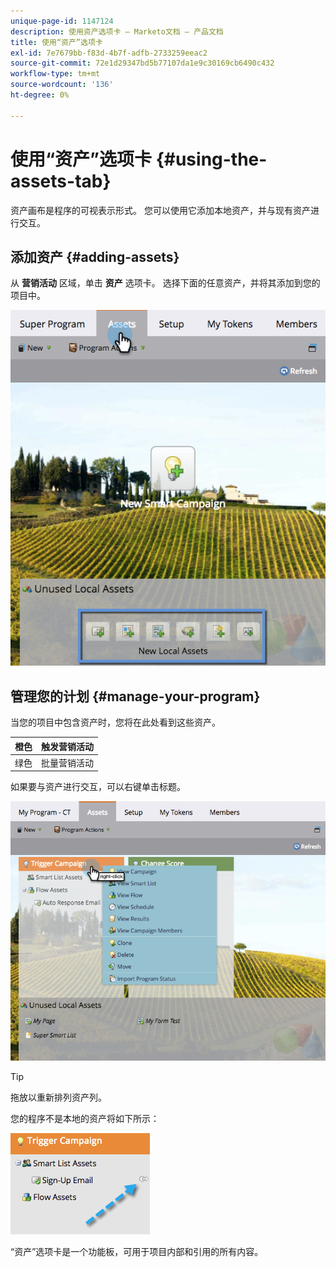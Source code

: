 ```yaml
---
unique-page-id: 1147124
description: 使用资产选项卡 — Marketo文档 — 产品文档
title: 使用“资产”选项卡
exl-id: 7e7679bb-f83d-4b7f-adfb-2733259eeac2
source-git-commit: 72e1d29347bd5b77107da1e9c30169cb6490c432
workflow-type: tm+mt
source-wordcount: '136'
ht-degree: 0%

---
```


# 使用“资产”选项卡 {#using-the-assets-tab}

资产画布是程序的可视表示形式。 您可以使用它添加本地资产，并与现有资产进行交互。

## 添加资产 {#adding-assets}

从 **营销活动** 区域，单击 **资产** 选项卡。 选择下面的任意资产，并将其添加到您的项目中。

![](assets/programassets.png)

## 管理您的计划  {#manage-your-program}

当您的项目中包含资产时，您将在此处看到这些资产。

| 橙色 | 触发营销活动 |
|---|---|
| 绿色 | 批量营销活动 |

如果要与资产进行交互，可以右键单击标题。

![](assets/assetsprefilled.png)

>[!TIP]
>
>拖放以重新排列资产列。

您的程序不是本地的资产将如下所示：

![](assets/image2014-9-18-16-3a30-3a33.png)

“资产”选项卡是一个功能板，可用于项目内部和引用的所有内容。
